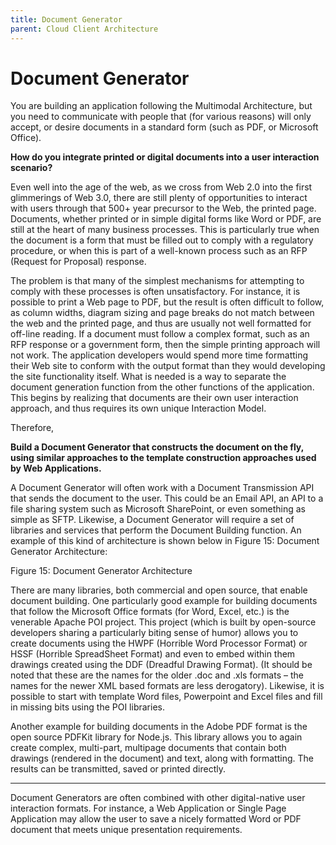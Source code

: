 ```yaml
---
title: Document Generator
parent: Cloud Client Architecture
---
```

# Document Generator

You are building an application following the Multimodal Architecture, but you need to communicate with people that (for various reasons) will only accept, or desire documents in a standard form (such as PDF, or Microsoft Office).

**How do you integrate printed or digital documents into a user interaction scenario?**

Even well into the age of the web, as we cross from Web 2.0 into the first glimmerings of Web 3.0, there are still plenty of opportunities to interact with users through that 500+ year precursor to the Web, the printed page.  Documents, whether printed or in simple digital forms like Word or PDF, are still at the heart of many business processes.  This is particularly true when the document is a form that must be filled out to comply with a regulatory procedure, or when this is part of a well-known process such as an RFP (Request for Proposal) response.  

The problem is that many of the simplest mechanisms for attempting to comply with these processes is often unsatisfactory.  For instance, it is possible to print a Web page to PDF, but the result is often difficult to follow, as column widths, diagram sizing and page breaks do not match between the web and the printed page, and thus are usually not well formatted for off-line reading.  If a document must follow a complex format, such as an RFP response or a government form, then the simple printing approach will not work.  The application developers would spend more time formatting their Web site to conform with the output format than they would developing the site functionality itself.  What is needed is a way to separate the document generation function from the other functions of the application.  This begins by realizing that documents are their own user interaction approach, and thus requires its own unique Interaction Model.

Therefore,

**Build a Document Generator that constructs the document on the fly, using similar approaches to the template construction approaches used by Web Applications.**

A Document Generator will often work with a Document Transmission API that sends the document to the user.  This could be an Email API, an API to a file sharing system such as Microsoft SharePoint, or even something as simple as SFTP.  Likewise, a Document Generator will require a set of libraries and services that perform the Document Building function.  An example of this kind of architecture is shown below in Figure 15: Document Generator Architecture:
 
Figure 15: Document Generator Architecture

There are many libraries, both commercial and open source, that enable document building.  One particularly good example for building documents that follow the Microsoft Office formats (for Word, Excel, etc.) is the venerable Apache POI project.  This project (which is built by open-source developers sharing a particularly biting sense of humor) allows you to create documents using the HWPF (Horrible Word Processor Format) or HSSF (Horrible SpreadSheet Format) and even to embed within them drawings created using the DDF (Dreadful Drawing Format).  (It should be noted that these are the names for the older .doc and .xls formats – the names for the newer XML based formats are less derogatory).  Likewise, it is possible to start with template Word files, Powerpoint and Excel files and fill in missing bits using the POI libraries.

Another example for building documents in the Adobe PDF format is the open source PDFKit library for Node.js.  This library allows you to again create complex, multi-part, multipage documents that contain both drawings (rendered in the document) and text, along with formatting.  The results can be transmitted, saved or printed directly. 

* * *

Document Generators are often combined with other digital-native user interaction formats.  For instance, a Web Application or Single Page Application may allow the user to save a nicely formatted Word or PDF document that meets unique presentation requirements.

